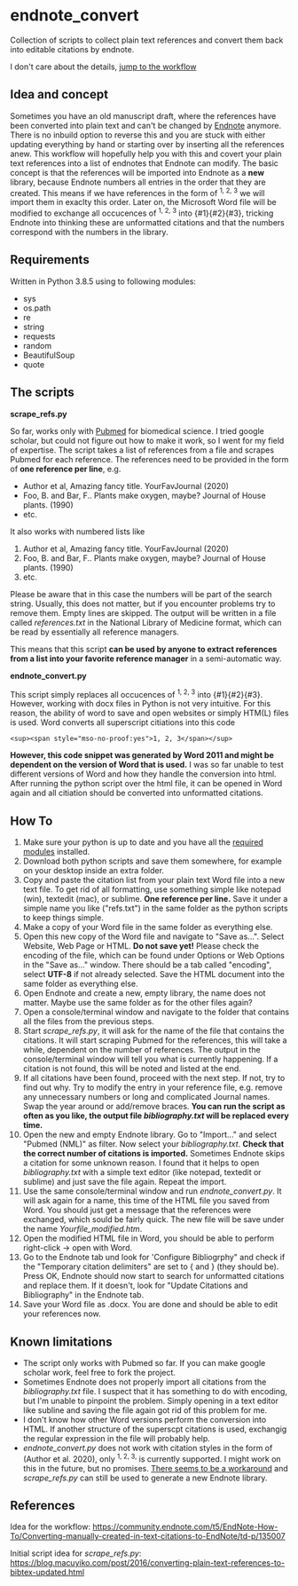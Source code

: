 # endnote_convert
Collection of scripts to collect plain text references and convert them back into editable citations by endnote.

I don't care about the details, [jump to the workflow](#How-To)

## Idea and concept
Sometimes you have an old manuscript draft, where the references have been converted into plain text and can't be changed by [Endnote](https://endnote.com/) anymore. There is no inbuild option to reverse this and you are stuck with either updating everything by hand or starting over by inserting all the references anew.
This workflow will hopefully help you with this and covert your plain text references into a list of endnotes that Endnote can modify.
The basic concept is that the references will be imported into Endnote as a **new** library, because Endnote numbers all entries in the order that they are created. This means if we have references in the form of <sup>1, 2, 3</sup> we will import them in exaclty this order. Later on, the Microsoft Word file will be modified to exchange all occucences of <sup>1, 2, 3</sup> into {#1}{#2}{#3}, tricking Endnote into thinking these are unformatted citations and that the numbers correspond with the numbers in the library. 

## Requirements
Written in Python 3.8.5 using to following modules:
* sys
* os.path
* re
* string
* requests
* random
* BeautifulSoup
* quote

## The scripts
**scrape_refs.py**

So far, works only with [Pubmed](https://pubmed.ncbi.nlm.nih.gov/) for biomedical science. I tried google scholar, but could not figure out how to make it work, so I went for my field of expertise.
The script takes a list of references from a file and scrapes Pubmed for each reference. The references need to be provided in the form of **one reference per line**, e.g.
* Author et al, Amazing fancy title. YourFavJournal (2020)
* Foo, B. and Bar, F.. Plants make oxygen, maybe? Journal of House plants. (1990)
* etc.

It also works with numbered lists like
1. Author et al, Amazing fancy title. YourFavJournal (2020)
1. Foo, B. and Bar, F.. Plants make oxygen, maybe? Journal of House plants. (1990)
1. etc.

Please be aware that in this case the numbers will be part of the search string. Usually, this does not matter, but if you encounter problems try to remove them.
Empty lines are skipped.
The output will be written in a file called *references.txt* in the National Library of Medicine format, which can be read by essentially all reference managers.

This means that this script **can be used by anyone to extract references from a list into your favorite reference manager** in a semi-automatic way.

**endnote_convert.py**

This script simply replaces all occucences of <sup>1, 2, 3</sup> into {#1}{#2}{#3}.
However, working with docx files in Python is not very intuitive. For this reason, the ability of word to save and open websites or simply HTM(L) files is used.
Word converts all superscript citiations into this code
```
<sup><span style="mso-no-proof:yes">1, 2, 3</span></sup>
```
**However, this code snippet was generated by Word 2011 and might be dependent on the version of Word that is used.** I was so far unable to test different versions of Word and how they handle the conversion into html.
After running the python script over the html file, it can be opened in Word again and all citiation should be converted into unformatted citations.

## How To
1. Make sure your python is up to date and you have all the [required modules](#Requirements) installed.
1. Download both python scripts and save them somewhere, for example on your desktop inside an extra folder.
1. Copy and paste the citation list from your plain text Word file into a new text file. To get rid of all formatting, use something simple like notepad (win), textedit (mac), or sublime. **One reference per line.** Save it under a simple name you like ("refs.txt") in the same folder as the python scripts to keep things simple.
1. Make a copy of your Word file in the same folder as everything else.
1. Open this new copy of the Word file and navigate to "Save as...". Select Website, Web Page or HTML. **Do not save yet!** Please check the encoding of the file, which can be found under Options or Web Options in the "Save as..." window. There should be a tab called "encoding", select **UTF-8** if not already selected. Save the HTML document into the same folder as everything else.
1. Open Endnote and create a new, empty library, the name does not matter. Maybe use the same folder as for the other files again?
1. Open a console/terminal window and navigate to the folder that contains all the files from the previous steps.
1. Start *scrape_refs.py*, it will ask for the name of the file that contains the citations. It will start scraping Pubmed for the references, this will take a while, dependent on the number of references. The output in the console/terminal window will tell you what is currently happening. If a citation is not found, this will be noted and listed at the end.
1. If all citations have been found, proceed with the next step. If not, try to find out why. Try to modify the entry in your reference file, e.g. remove any unnecessary numbers or long and complicated Journal names. Swap the year around or add/remove braces. **You can run the script as often as you like, the output file *bibliography.txt* will be replaced every time.**
1. Open the new and empty Endnote library. Go to "Import..." and select "Pubmed (NML)" as filter. Now select your *bibliography.txt*. **Check that the correct number of citations is imported.** Sometimes Endnote skips a citation for some unknown reason. I found that it helps to open *bibliography.txt* with a simple text editor (like notepad, textedit or sublime) and just save the file again. Repeat the import.
1. Use the same console/terminal window and run *endnote_convert.py*. It will ask again for a name, this time of the HTML file you saved from Word. You should just get a message that the references were exchanged, which sould be fairly quick. The new file will be save under the name *Yourfile_modified.htm*.
1. Open the modified HTML file in Word, you should be able to perform right-click -> open with Word.
1. Go to the Endnote tab und look for 'Configure Bibliogrphy" and check if the "Temporary citation delimiters" are set to { and } (they should be). Press OK, Endnote should now start to search for unformatted citations and replace them. If it doesn't, look for "Update Citations and Bibliography" in the Endnote tab.
1. Save your Word file as .docx. You are done and should be able to edit your references now.

## Known limitations
* The script only works with Pubmed so far. If you can make google scholar work, feel free to fork the project.
* Sometimes Endnote does not properly import all citations from the *bibliography.txt* file. I suspect that it has something to do with encoding, but I'm unable to pinpoint the problem. Simply opening in a text editor like subline and saving the file again got rid of this problem for me.
* I don't know how other Word versions perform the conversion into HTML. If another structure of the superscpt citations is used, exchangig the regular expression in the file will probably help.
* *endnote_convert.py* does not work with citation styles in the form of (Author et al. 2020), only <sup>1, 2, 3,</sup> is currently supported. I might work on this in the future, but no promises. [There seems to be a workaround](https://community.endnote.com/t5/EndNote-How-To/Converting-manually-created-in-text-citations-to-EndNote/m-p/135008/highlight/true#M25047) and *scrape_refs.py* can still be used to generate a new Endnote library.

## References
Idea for the workflow: https://community.endnote.com/t5/EndNote-How-To/Converting-manually-created-in-text-citations-to-EndNote/td-p/135007

Initial script idea for *scrape_refs.py*: https://blog.macuyiko.com/post/2016/converting-plain-text-references-to-bibtex-updated.html
